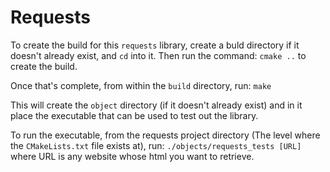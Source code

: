 # Requests

To create the build for this `requests` library, create a buld directory if it doesn't already exist, and `cd` into it.
Then run the command:
    `cmake ..` to create the build.

Once that's complete, from within the `build` directory, run:
    `make`

This will create the `object` directory (if it doesn't already exist) and in it place
the executable that can be used to test out the library.

To run the executable, from the requests project directory (The level where the `CMakeLists.txt` file exists at),
run:
    `./objects/requests_tests [URL]` where URL is any website whose html you want to retrieve.
